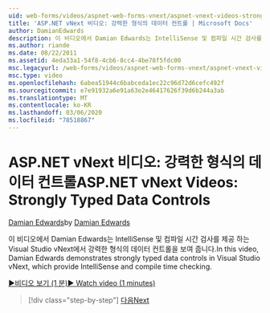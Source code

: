 ```yaml
---
uid: web-forms/videos/aspnet-web-forms-vnext/aspnet-vnext-videos-strongly-typed-data-controls
title: 'ASP.NET vNext 비디오: 강력한 형식의 데이터 컨트롤 | Microsoft Docs'
author: DamianEdwards
description: 이 비디오에서 Damian Edwards는 IntelliSense 및 컴파일 시간 검사를 제공 하는 Visual Studio vNext에서 강력한 형식의 데이터 컨트롤을 보여 줍니다.
ms.author: riande
ms.date: 08/22/2011
ms.assetid: 4eda33a1-54f8-4cb6-8cc4-4be78f5fdc00
msc.legacyurl: /web-forms/videos/aspnet-web-forms-vnext/aspnet-vnext-videos-strongly-typed-data-controls
msc.type: video
ms.openlocfilehash: 6abea51944c6babceda1ec22c96d72d6cefc492f
ms.sourcegitcommit: e7e91932a6e91a63e2e46417626f39d6b244a3ab
ms.translationtype: MT
ms.contentlocale: ko-KR
ms.lasthandoff: 03/06/2020
ms.locfileid: "78518867"
---
```

# <a name="aspnet-vnext-videos-strongly-typed-data-controls"></a><span data-ttu-id="10630-103">ASP.NET vNext 비디오: 강력한 형식의 데이터 컨트롤</span><span class="sxs-lookup"><span data-stu-id="10630-103">ASP.NET vNext Videos: Strongly Typed Data Controls</span></span>

<span data-ttu-id="10630-104">[Damian Edwards](https://github.com/DamianEdwards)</span><span class="sxs-lookup"><span data-stu-id="10630-104">by [Damian Edwards](https://github.com/DamianEdwards)</span></span>

<span data-ttu-id="10630-105">이 비디오에서 Damian Edwards는 IntelliSense 및 컴파일 시간 검사를 제공 하는 Visual Studio vNext에서 강력한 형식의 데이터 컨트롤을 보여 줍니다.</span><span class="sxs-lookup"><span data-stu-id="10630-105">In this video, Damian Edwards demonstrates strongly typed data controls in Visual Studio vNext, which provide IntelliSense and compile time checking.</span></span>

[<span data-ttu-id="10630-106">&#9654;비디오 보기 (1 분)</span><span class="sxs-lookup"><span data-stu-id="10630-106">&#9654; Watch video (1 minutes)</span></span>](https://channel9.msdn.com/Blogs/ASP-NET-Site-Videos/aspnet-vnext-videos-strongly-typed-data-controls)

> [!div class="step-by-step"]
> [<span data-ttu-id="10630-107">다음</span><span class="sxs-lookup"><span data-stu-id="10630-107">Next</span></span>](aspnet-vnext-videos-model-binding-part-1-selecting-data.md)
